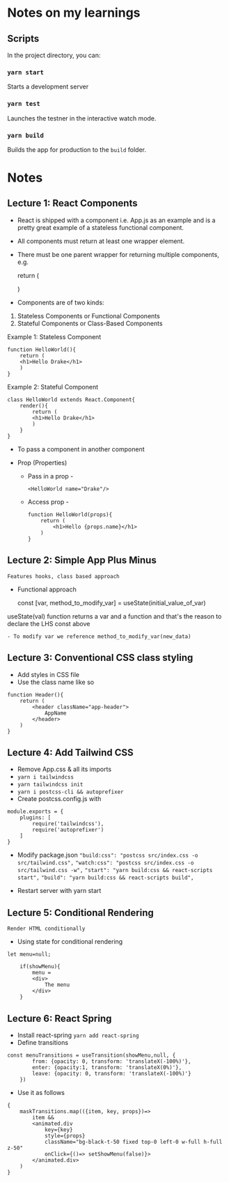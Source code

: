 # Notes on my learnings

##  Scripts

In the project directory, you can:

### `yarn start`

Starts a development server

### `yarn test`

Launches the testner in the interactive watch mode.

### `yarn build`

Builds the app for production to the `build` folder.

#   Notes

##  Lecture 1: React Components

- React is shipped with a component i.e. App.js as an example and is a pretty great example of a stateless functional component.

- All components must return at least one wrapper element.

- There must be one parent wrapper for returning multiple components, e.g.

    return (
        <div>
            <div></div>
            <div></div>
        </div>
    )

- Components are of two kinds:
1. Stateless Components or Functional Components
2. Stateful Components or Class-Based Components

Example 1: Stateless Component

    function HelloWorld(){
        return (
        <h1>Hello Drake</h1>
        )
    }

Example 2: Stateful Component

    class HelloWorld extends React.Component{
        render(){
            return (
            <h1>Hello Drake</h1>
            )
        }
    }

- To pass a component in another component

    <div>
      <HelloWorld/>
    </div>

- Prop (Properties)
 
    - Pass in a prop - 

        ```
        <HelloWorld name="Drake"/>
        ```

    - Access prop -

        ```
        function HelloWorld(props){
            return (
                <h1>Hello {props.name}</h1>
            )
        }
        ```

##  Lecture 2: Simple App Plus Minus 

`Features hooks, class based approach`

- Functional approach

    const [var, method_to_modify_var] = useState(initial_value_of_var)

useState(val) function returns a var and a function and that's the reason to declare the LHS const above

    - To modify var we reference method_to_modify_var(new_data)

##  Lecture 3: Conventional CSS class styling

- Add styles in CSS file
- Use the class name like so
```
function Header(){
    return (
        <header className="app-header">
            AppName
        </header>
    )
}
```
##  Lecture 4: Add Tailwind CSS

- Remove App.css & all its imports
- `yarn i tailwindcss`
- `yarn tailwindcss init`
- `yarn i postcss-cli && autoprefixer`
- Create postcss.config.js with
```
module.exports = {
    plugins: [
        require('tailwindcss'),
        require('autoprefixer')
    ]
}
```
- Modify package.json
`"build:css": "postcss src/index.css -o src/tailwind.css",`
`"watch:css": "postcss src/index.css -o src/tailwind.css -w",`
`"start": "yarn build:css && react-scripts start",`
`"build": "yarn build:css && react-scripts build",`

- Restart server with yarn start

##  Lecture 5: Conditional Rendering
`Render HTML conditionally`

- Using state for conditional rendering
```
let menu=null;

    if(showMenu){
        menu = 
        <div>
            The menu
        </div>
    }
```

##  Lecture 6: React Spring

- Install react-spring
`yarn add react-spring`
- Define transitions
```
const menuTransitions = useTransition(showMenu,null, {
        from: {opacity: 0, transform: 'translateX(-100%)'},
        enter: {opacity:1, transform: 'translateX(0%)'},
        leave: {opacity: 0, transform: 'translateX(-100%)'}
    })
```
- Use it as follows
```
{
    maskTransitions.map(({item, key, props})=>
        item &&
        <animated.div
            key={key}
            style={props}
            className="bg-black-t-50 fixed top-0 left-0 w-full h-full z-50"
            onClick={()=> setShowMenu(false)}>
        </animated.div>
    )
}
```
